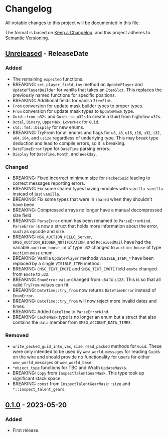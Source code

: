 # Changelog

All notable changes to this project will be documented in this file.

The format is based on [Keep a Changelog](https://keepachangelog.com/en/1.0.0/),
and this project adheres to [Semantic Versioning](https://semver.org/spec/v2.0.0.html).

<!-- next-header -->

## [Unreleased] - ReleaseDate

### Added

* The remaining `expected` functions.
* BREAKING: `set_player_field_inv` method on `UpdatePlayer` and `UpdatePlayerBuilder` for vanilla that takes
  an `ItemSlot`. This replaces the previously named functions for specific positions.
* BREAKING: Additional fields for vanilla `ItemSlot`.
* `From` conversion for update mask builder types to proper types.
* `From` conversion for update mask types to `UpdateMask` type.
* `Guid::from_u32s` and `Guid::to_u32s` to create a Guid from high/low `u32`s.
* `Octal`, `Binary`, `UpperHex`, `LowerHex` for `Guid`.
* `std::fmt::Display` for new enums.
* BREAKING: TryFrom for all enums and flags for `u8`, `i8`, `u16`, `i16`, `u32`, `i32`, `u64`, `i64`, and `usize`
  regardless of underlying type.
  This may break type deduction and lead to compile errors, so it is breaking.
* `DateTimeError` type for `DateTime` parsing errors.
* `Display` for `DateTime`, `Month`, and `Weekday`.

### Changed

* BREAKING: Fixed incorrect minimum size for `PackedGuid` leading to correct messages reporting errors.
* BREAKING: Fix some shared types having modules with `vanilla_vanilla` instead of just `vanilla`.
* BREAKING: Fix some types that were in `shared` when they shouldn't have been.
* BREAKING: Compressed arrays no longer have a manual decompressed size field.
* BREAKING: `ParseError` enum has been renamed to `ParseErrorKind`. `ParseError` is now a struct that holds more
  information about the error, such as opcode and size.
* BREAKING: `MSG_AUCTION_HELLO_Server`, `SMSG_AUCTION_BIDDER_NOTIFICATION`, and `ReceivedMail` have had the
  variable `auction_house_id` of type `u32` changed to `auction_house` of type `AuctionHouse` enum.
* BREAKING: Vanilla `UpdatePlayer` methods `VISIBLE_ITEM_*` have been replaced by a single `VISIBLE_ITEM` method.
* BREAKING: `CMSG_TEXT_EMOTE` and `SMSG_TEXT_EMOTE` field `emote` changed from `Emote` to `u32`.
* BREAKING: `EnumError` `value` changed from `u64` to `i128`. This is so that all valid `TryFrom` values can fit.
* BREAKING: `DateTime::try_from` now returns `DateTimeError` instead of `EnumError`.
* BREAKING: `DateTime::try_from` will now reject more invalid dates and times.
* BREAKING: Added `DateTime` to `ParseErrorKind`.
* BREAKING: `CacheMask` type is no longer an enum but a struct that also contains the `data` member from `SMSG_ACCOUNT_DATA_TIMES`.

### Removed

* `write_packed_guid_into_vec`, `size`, `read_packed` methods for `Guid`.
  These were only intended to be used by `wow_world_messages` for reading `Guid`s on the wire and should provide no
  functionality for users for either `wow_world_messages` or `wow_world_base`.
* `*object_type` functions for TBC and Wrath `UpdateMask`s.
* BREAKING: `Copy` from `InspectTalentGearMask`. This type took up significant stack space.
* BREAKING: `const` from `InspectTalentGearMask::size` and `*::inspect_talent_gears`.

## [0.1.0] - 2023-05-20

### Added

* First release.

<!-- next-url -->

[Unreleased]: https://github.com/gtker/wow_messages/compare/wow_world_messages-v0.1.1...HEAD

[0.1.0]: https://github.com/gtker/wow_messages/releases/tag/wow_world_messages-v0.1.0
